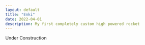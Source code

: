 ```yaml
---
layout: default
title: "Enki"
date: 2022-04-01
description: My first completely custom high powered rocket
---
```

Under Construction